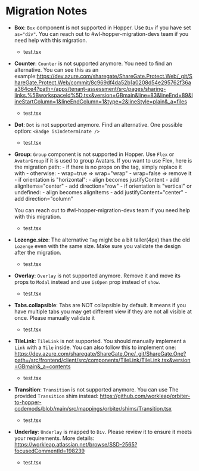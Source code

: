 <!-- markdownlint-disable -->
# Migration Notes

- **Box**: `Box` component is not supported in Hopper. Use `Div` if you have set `as="div"`. You can reach out to #wl-hopper-migration-devs team if you need help with this migration.
  - test.tsx

- **Counter**: `Counter` is not supported anymore. You need to find an alternative. You can see this as an example:https://dev.azure.com/sharegate/ShareGate.Protect.Web/_git/ShareGate.Protect.Web/commit/8c969df4da52b1a0208d54e295762f36aa364ce4?path=/apps/tenant-assessment/src/pages/sharing-links.%5BworkspaceId%5D.tsx&version=GBmain&line=83&lineEnd=89&lineStartColumn=1&lineEndColumn=1&type=2&lineStyle=plain&_a=files
  - test.tsx

- **Dot**: `Dot` is not supported anymore. Find an alternative. One possible option: `<Badge isIndeterminate />`
  - test.tsx

- **Group**: `Group` component is not supported in Hopper. Use `Flex` or `AvatarGroup` if it is used to group Avatars.
    If you want to use Flex, here is the migration path:
      - if there is no props on the tag, simply replace it with <Flex direction="column" justifyContent="center">
      - otherwise:
        - wrap=true => wrap="wrap"
        - wrap=false => remove it
        - if orientation is "horizontal":
          - align becomes justifyContent
          - add alignItems="center"
          - add direction="row"
        - if orientation is "vertical" or undefined:
          - align becomes alignItems
          - add justifyContent="center"
          - add direction="column"

    You can reach out to #wl-hopper-migration-devs team if you need help with this migration.
  - test.tsx

- **Lozenge.size**: The alternative `Tag` might be a bit taller(4px) than the old `Lozenge` even with the same size. Make sure you validate the design after the migration.
  - test.tsx

- **Overlay**: `Overlay` is not supported anymore. Remove it and move its props to `Modal` instead and use `isOpen` prop instead of `show`.
  - test.tsx

- **Tabs.collapsible**: Tabs are NOT collapsible by default. It means if you have multiple tabs you may get different view if they are not all visible at once. Please manually validate it
  - test.tsx

- **TileLink**: `TileLink` is not supported. You should manually implement a `Link` with a `Tile` inside. You can also follow this to implement one: https://dev.azure.com/sharegate/ShareGate.One/_git/ShareGate.One?path=/src/frontend/client/src/components/TileLink/TileLink.tsx&version=GBmain&_a=contents 
  - test.tsx

- **Transition**: `Transition` is not supported anymore. You can use The provided `Transition` shim instead: https://github.com/workleap/orbiter-to-hopper-codemods/blob/main/src/mappings/orbiter/shims/Transition.tsx
  - test.tsx

- **Underlay**: `Underlay` is mapped to `Div`. Please review it to ensure it meets your requirements. More details: https://workleap.atlassian.net/browse/SSD-2565?focusedCommentId=198239
  - test.tsx